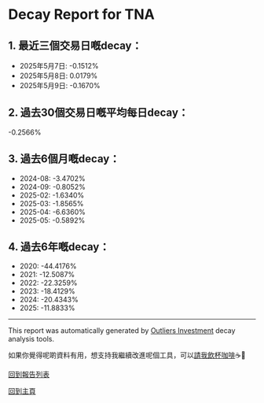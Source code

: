 # Decay Report for TNA

## 1. 最近三個交易日嘅decay：

- 2025年5月7日: -0.1512%
- 2025年5月8日: 0.0179%
- 2025年5月9日: -0.1670%

## 2. 過去30個交易日嘅平均每日decay：
-0.2566%

## 3. 過去6個月嘅decay：

- 2024-08: -3.4702%
- 2024-09: -0.8052%
- 2025-02: -1.6340%
- 2025-03: -1.8565%
- 2025-04: -6.6360%
- 2025-05: -0.5892%

## 4. 過去6年嘅decay：

- 2020: -44.4176%
- 2021: -12.5087%
- 2022: -22.3259%
- 2023: -18.4129%
- 2024: -20.4343%
- 2025: -11.8833%


***

This report was automatically generated by [Outliers Investment](https://outliersecon.github.io/Outliers-Investment/) decay analysis tools.

如果你覺得呢啲資料有用，想支持我繼續改進呢個工具，可以[請我飲杯咖啡](https://buymeacoffee.com/outliersecon)☕🙏

[回到報告列表](https://outliersecon.github.io/Outliers-Investment/reports/reports_public)

[回到主頁](https://outliersecon.github.io/Outliers-Investment/)